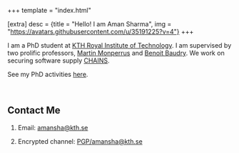 +++
template = "index.html"

[extra]
desc = {title = "Hello! I am Aman Sharma", img = "https://avatars.githubusercontent.com/u/35191225?v=4"}
+++

I am a PhD student at [KTH Royal Institute of Technology](https://www.kth.se/profile/amansha).
I am supervised by two prolific professors, [Martin Monperrus](https://www.monperrus.net/martin/) and [Benoit Baudry](https://softwarediversity.eu/).
We work on securing software supply [CHAINS](https://chains.proj.kth.se/).

See my PhD activities [here](/phd-activities/).

<br/>

## Contact Me

1. Email: [amansha@kth.se](mailto:amansha@kth.se)

2. Encrypted channel: [PGP/amansha@kth.se](https://keyserver.ubuntu.com/pks/lookup?op=get&search=0xf71a6270dda7bd863b66713781bd3c8a486897b4)
 
